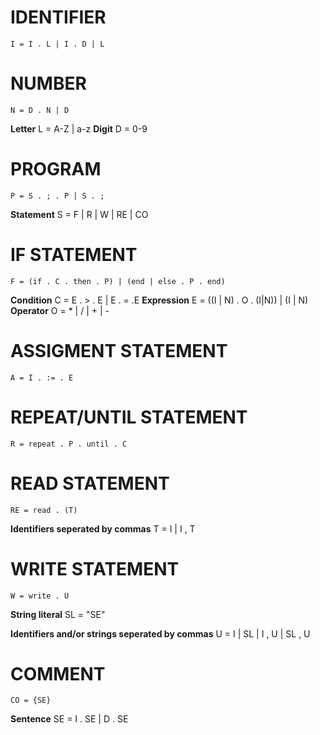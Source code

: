 # IDENTIFIER
    I = I . L | I . D | L

# NUMBER
    N = D . N | D

**Letter**
L = A-Z | a-z
**Digit**
D = 0-9

# PROGRAM
    P = S . ; . P | S . ;

**Statement**
S = F | R | W | RE | CO

# IF STATEMENT
    F = (if . C . then . P) | (end | else . P . end)

**Condition**
C = E . > . E | E . = .E
**Expression**
E = ((I | N) . O . (I|N)) | (I | N)
**Operator**
O = * | / | + | -

# ASSIGMENT STATEMENT
    A = I . := . E

# REPEAT/UNTIL STATEMENT
    R = repeat . P . until . C

# READ STATEMENT
    RE = read . (T)

**Identifiers seperated by commas**
T = I | I , T 

# WRITE STATEMENT
    W = write . U

**String literal**
SL = "SE"

**Identifiers and/or strings seperated by commas**
U = I | SL | I , U | SL , U 

# COMMENT

    CO = {SE}

**Sentence**
SE = I . SE | D . SE

